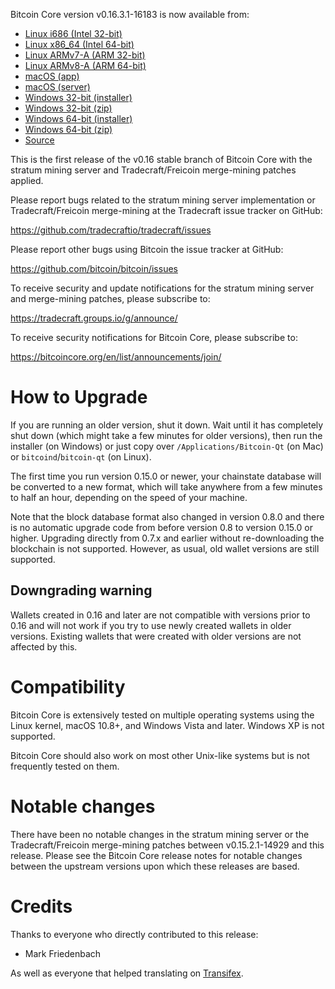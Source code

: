 Bitcoin Core version v0.16.3.1-16183 is now available from:

  * [Linux i686 (Intel 32-bit)](https://s3.amazonaws.com/in.freico.stable/bitcoin-v0.16.3.1-16183-i686-pc-linux-gnu.tar.gz)
  * [Linux x86_64 (Intel 64-bit)](https://s3.amazonaws.com/in.freico.stable/bitcoin-v0.16.3.1-16183-x86_64-linux-gnu.tar.gz)
  * [Linux ARMv7-A (ARM 32-bit)](https://s3.amazonaws.com/in.freico.stable/bitcoin-v0.16.3.1-16183-arm-linux-gnueabihf.tar.gz)
  * [Linux ARMv8-A (ARM 64-bit)](https://s3.amazonaws.com/in.freico.stable/bitcoin-v0.16.3.1-16183-aarch64-linux-gnu.tar.gz)
  * [macOS (app)](https://s3.amazonaws.com/in.freico.stable/bitcoin-v0.16.3.1-16183-osx.dmg)
  * [macOS (server)](https://s3.amazonaws.com/in.freico.stable/bitcoin-v0.16.3.1-16183-osx64.tar.gz)
  * [Windows 32-bit (installer)](https://s3.amazonaws.com/in.freico.stable/bitcoin-v0.16.3.1-16183-win32-setup.exe)
  * [Windows 32-bit (zip)](https://s3.amazonaws.com/in.freico.stable/bitcoin-v0.16.3.1-16183-win32.zip)
  * [Windows 64-bit (installer)](https://s3.amazonaws.com/in.freico.stable/bitcoin-v0.16.3.1-16183-win64-setup.exe)
  * [Windows 64-bit (zip)](https://s3.amazonaws.com/in.freico.stable/bitcoin-v0.16.3.1-16183-win64.zip)
  * [Source](https://github.com/tradecraftio/tradecraft/archive/bitcoin-v0.16.3.1-16183.zip)

This is the first release of the v0.16 stable branch of Bitcoin Core with the
stratum mining server and Tradecraft/Freicoin merge-mining patches applied.

Please report bugs related to the stratum mining server implementation or
Tradecraft/Freicoin merge-mining at the Tradecraft issue tracker on GitHub:

  <https://github.com/tradecraftio/tradecraft/issues>

Please report other bugs using Bitcoin the issue tracker at GitHub:

  <https://github.com/bitcoin/bitcoin/issues>

To receive security and update notifications for the stratum mining server and
merge-mining patches, please subscribe to:

  <https://tradecraft.groups.io/g/announce/>

To receive security notifications for Bitcoin Core, please subscribe to:

  <https://bitcoincore.org/en/list/announcements/join/>

How to Upgrade
==============

If you are running an older version, shut it down. Wait until it has completely
shut down (which might take a few minutes for older versions), then run the
installer (on Windows) or just copy over `/Applications/Bitcoin-Qt` (on Mac) or
`bitcoind`/`bitcoin-qt` (on Linux).

The first time you run version 0.15.0 or newer, your chainstate database will be
converted to a new format, which will take anywhere from a few minutes to half
an hour, depending on the speed of your machine.

Note that the block database format also changed in version 0.8.0 and there is
no automatic upgrade code from before version 0.8 to version 0.15.0 or
higher. Upgrading directly from 0.7.x and earlier without re-downloading the
blockchain is not supported.  However, as usual, old wallet versions are still
supported.

Downgrading warning
-------------------

Wallets created in 0.16 and later are not compatible with versions prior to 0.16
and will not work if you try to use newly created wallets in older
versions. Existing wallets that were created with older versions are not
affected by this.

Compatibility
=============

Bitcoin Core is extensively tested on multiple operating systems using the Linux
kernel, macOS 10.8+, and Windows Vista and later. Windows XP is not supported.

Bitcoin Core should also work on most other Unix-like systems but is not
frequently tested on them.

Notable changes
===============

There have been no notable changes in the stratum mining server or the
Tradecraft/Freicoin merge-mining patches between v0.15.2.1-14929 and this
release.  Please see the Bitcoin Core release notes for notable changes between
the upstream versions upon which these releases are based.

Credits
=======

Thanks to everyone who directly contributed to this release:

- Mark Friedenbach

As well as everyone that helped translating on [Transifex](https://www.transifex.com/tradecraft/freicoin-1/).
